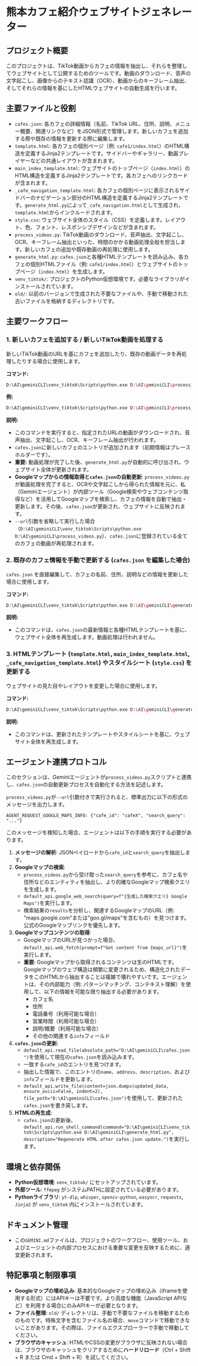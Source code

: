 # 熊本カフェ紹介ウェブサイトジェネレーター

## プロジェクト概要
このプロジェクトは、TikTok動画からカフェの情報を抽出し、それらを整理してウェブサイトとして公開するためのツールです。動画のダウンロード、音声の文字起こし、画像からのテキスト認識（OCR）、動画からのキーフレーム抽出、そしてそれらの情報を基にしたHTMLウェブサイトの自動生成を行います。

## 主要ファイルと役割
- `cafes.json`: 各カフェの詳細情報（名前、TikTok URL、住所、説明、メニュー概要、関連リンクなど）をJSON形式で管理します。新しいカフェを追加する際や既存の情報を更新する際に編集します。
- `template.html`: 各カフェの個別ページ（例: `cafe1/index.html`）のHTML構造を定義するJinja2テンプレートです。サイドバーやギャラリー、動画プレイヤーなどの共通レイアウトが含まれます。
- `main_index_template.html`: ウェブサイトのトップページ（`index.html`）のHTML構造を定義するJinja2テンプレートです。各カフェへのリンクカードが含まれます。
- `_cafe_navigation_template.html`: 各カフェの個別ページに表示されるサイドバーのナビゲーション部分のHTML構造を定義するJinja2テンプレートです。`generate_html.py`によって`_cafe_navigation.html`として生成され、`template.html`からインクルードされます。
- `style.css`: ウェブサイト全体のスタイル（CSS）を定義します。レイアウト、色、フォント、レスポンシブデザインなどが含まれます。
- `process_videos.py`: TikTok動画のダウンロード、音声抽出、文字起こし、OCR、キーフレーム抽出といった、時間のかかる動画処理全般を担当します。新しいカフェの追加や既存動画の再処理に使用します。
- `generate_html.py`: `cafes.json`と各種HTMLテンプレートを読み込み、各カフェの個別HTMLファイル（例: `cafe1/index.html`）とウェブサイトのトップページ（`index.html`）を生成します。
- `venv_tiktok/`: プロジェクトのPython仮想環境です。必要なライブラリがインストールされています。
- `old/`: 以前のバージョンで生成された不要なファイルや、手動で移動された古いファイルを格納するディレクトリです。

## 主要ワークフロー

### 1. 新しいカフェを追加する / 新しいTikTok動画を処理する
新しいTikTok動画のURLを基にカフェを追加したり、既存の動画データを再処理したりする場合に使用します。

**コマンド:**
```bash
D:\AI\geminiCLI\venv_tiktok\Scripts\python.exe D:\AI\geminiCLI\process_videos.py --url <TikTokのURL>
```
**例:**
```bash
D:\AI\geminiCLI\venv_tiktok\Scripts\python.exe D:\AI\geminiCLI\process_videos.py --url https://vt.tiktok.com/ZSBedhYM6/
```

**説明:**
- このコマンドを実行すると、指定されたURLの動画がダウンロードされ、音声抽出、文字起こし、OCR、キーフレーム抽出が行われます。
- `cafes.json`に新しいカフェのエントリが追加されます（初期情報はプレースホルダーです）。
- **重要:** 動画処理が完了した後、`generate_html.py`が自動的に呼び出され、ウェブサイト全体が更新されます。
- **Googleマップからの情報取得と`cafes.json`の自動更新**: `process_videos.py`が動画処理を完了すると、OCRや文字起こしから得られた情報を元に、私（Geminiエージェント）が内部ツール（Google検索やウェブコンテンツ取得など）を活用してGoogleマップを検索し、カフェの情報を自動で抽出・更新します。その後、`cafes.json`が更新され、ウェブサイトに反映されます。
- `--url`引数を省略して実行した場合（`D:\AI\geminiCLI\venv_tiktok\Scripts\python.exe D:\AI\geminiCLI\process_videos.py`）、`cafes.json`に登録されている全てのカフェの動画が再処理されます。

### 2. 既存のカフェ情報を手動で更新する (`cafes.json` を編集した場合)
`cafes.json` を直接編集して、カフェの名前、住所、説明などの情報を更新した場合に使用します。

**コマンド:**
```bash
D:\AI\geminiCLI\venv_tiktok\Scripts\python.exe D:\AI\geminiCLI\generate_html.py
```
**説明:**
- このコマンドは、`cafes.json`の最新情報と各種HTMLテンプレートを基に、ウェブサイト全体を再生成します。動画処理は行われません。

### 3. HTMLテンプレート (`template.html`, `main_index_template.html`, `_cafe_navigation_template.html`) やスタイルシート (`style.css`) を更新する
ウェブサイトの見た目やレイアウトを変更した場合に使用します。

**コマンド:**
```bash
D:\AI\geminiCLI\venv_tiktok\Scripts\python.exe D:\AI\geminiCLI\generate_html.py
```
**説明:**
- このコマンドは、更新されたテンプレートやスタイルシートを基に、ウェブサイト全体を再生成します。

## エージェント連携プロトコル
このセクションは、Geminiエージェントが`process_videos.py`スクリプトと連携し、`cafes.json`の自動更新プロセスを自動化する方法を記述します。

`process_videos.py`が`--url`引数付きで実行されると、標準出力に以下の形式のメッセージを出力します。

`AGENT_REQUEST_GOOGLE_MAPS_INFO: {"cafe_id": "cafeX", "search_query": "..."}`

このメッセージを検知した場合、エージェントは以下の手順を実行する必要があります。

1.  **メッセージの解析**: JSONペイロードから`cafe_id`と`search_query`を抽出します。
2.  **Googleマップの検索**: 
    *   `process_videos.py`から受け取った`search_query`を参考に、カフェ名や住所などのエンティティを抽出し、より的確なGoogleマップ検索クエリを生成します。
    *   `default_api.google_web_search(query=f"{生成した検索クエリ} Google Maps")`を実行します。
    *   検索結果の`results`を分析し、関連するGoogleマップのURL（例: "maps.google.com"または"goo.gl/maps"を含むもの）を見つけます。公式のGoogleマップリンクを優先します。
3.  **Googleマップコンテンツの取得**: 
    *   GoogleマップのURLが見つかった場合、`default_api.web_fetch(prompt=f"Get content from {maps_url}")`を実行します。
    *   **重要**: Googleマップから取得されるコンテンツは生のHTMLです。Googleマップのウェブ構造は頻繁に変更されるため、構造化されたデータをこのHTMLから抽出することは複雑で壊れやすいです。エージェントは、その内部能力（例: パターンマッチング、コンテキスト理解）を使用して、以下の情報を可能な限り抽出する必要があります。
        *   カフェ名
        *   住所
        *   電話番号（利用可能な場合）
        *   営業時間（利用可能な場合）
        *   説明/概要（利用可能な場合）
        *   その他の関連する`info`フィールド
4.  **`cafes.json`の更新**: 
    *   `default_api.read_file(absolute_path="D:\AI\geminiCLI\cafes.json")`を使用して現在の`cafes.json`を読み込みます。
    *   一致する`cafe_id`のエントリを見つけます。
    *   抽出した情報で、このエントリの`name`、`address`、`description`、および`info`フィールドを更新します。
    *   `default_api.write_file(content=json.dumps(updated_data, ensure_ascii=False, indent=2), file_path="D:\AI\geminiCLI\cafes.json")`を使用して、更新された`cafes.json`を書き戻します。
5.  **HTMLの再生成**: 
    *   `cafes.json`の更新後、`default_api.run_shell_command(command="D:\AI\geminiCLI\venv_tiktok\Scripts\python.exe D:\AI\geminiCLI\generate_html.py", description="Regenerate HTML after cafes.json update.")`を実行します。

## 環境と依存関係
- **Python仮想環境**: `venv_tiktok/` にセットアップされています。
- **外部ツール**: `ffmpeg` がシステムPATHに設定されている必要があります。
- **Pythonライブラリ**: `yt-dlp`, `whisper`, `opencv-python`, `easyocr`, `requests`, `Jinja2` が `venv_tiktok` 内にインストールされています。

## ドキュメント管理
- この`GEMINI.md`ファイルは、プロジェクトのワークフロー、使用ツール、およびエージェントの内部プロセスにおける重要な変更を反映するために、適宜更新されます。

## 特記事項と制限事項
- **Googleマップの埋め込み**: 基本的なGoogleマップの埋め込み（iframeを使用する形式）にはAPIキーは不要です。より高度な機能（JavaScript APIなど）を利用する場合にのみAPIキーが必要となります。
- **ファイル整理**: `old/` ディレクトリは、手動で不要なファイルを移動するためのものです。特殊文字を含むファイル名の場合、`move`コマンドで移動できないことがあります。その際は、ファイルエクスプローラーで手動で移動してください。
- **ブラウザのキャッシュ**: HTMLやCSSの変更がブラウザに反映されない場合は、ブラウザのキャッシュをクリアするために**ハードリロード**（Ctrl + Shift + R または Cmd + Shift + R）を試してください。